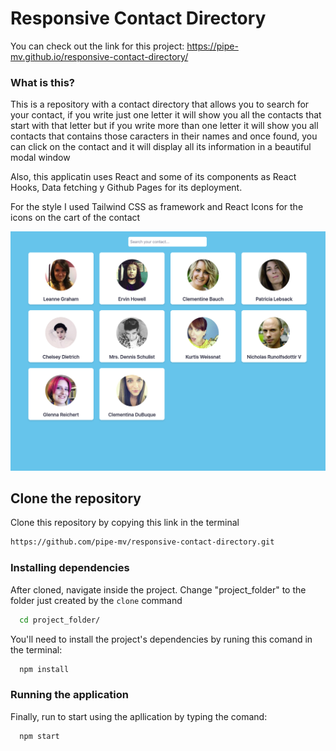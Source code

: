 # Responsive Contact Directory

You can check out the link for this project: https://pipe-mv.github.io/responsive-contact-directory/

### What is this?

This is a repository with a contact directory that allows you to search for your contact, if you write just one letter it will show you all the contacts that start with that letter but if you write more than one letter it will show you all contacts that contains those caracters in their names and once found, you can click on the contact and it will display all its information in a beautiful modal window

Also, this applicatin uses React and some of its components as React Hooks, Data fetching y Github Pages for its deployment.

For the style I used Tailwind CSS as framework and React Icons for the icons on the cart of the contact


![](./src/assets/LandingPage.png)

## Clone the repository

Clone this repository by copying this link in the terminal

```bash
https://github.com/pipe-mv/responsive-contact-directory.git
```

### Installing dependencies

After cloned, navigate inside the project. Change "project_folder" to the folder just created by the `clone` command

```bash
  cd project_folder/
```

You'll need to install the project's dependencies by runing this comand in the terminal:

```bash
  npm install
```

### Running the application

Finally, run to start using the apllication by typing the comand:

```bash
  npm start
```

